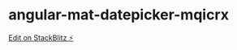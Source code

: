 # angular-mat-datepicker-mqicrx

[Edit on StackBlitz ⚡️](https://stackblitz.com/edit/angular-mat-datepicker-mqicrx)